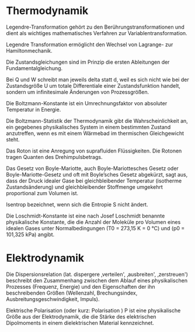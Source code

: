# Thermodynamik

Legendre-Transformation gehört zu den Berührungstransformationen und dient als wichtiges mathematisches Verfahren zur Variablentransformation.

Legendre Transformation ermöglicht den Wechsel von Lagrange- zur Hamiltonmechanik.

Die Zustandsgleichungen sind im Prinzip die ersten Ableitungen der Fundamentalgleichung.

Bei Q und W schreibt man jeweils delta  statt d, weil es sich nicht wie bei der Zustandsgröße U um totale Differentiale einer Zustandsfunktion handelt, sondern um infinitesimale Änderungen von Prozessgrößen.

Die Boltzmann-Konstante ist ein Umrechnungsfaktor von absoluter Temperatur in Energie.

Die Boltzmann-Statistik der Thermodynamik gibt die Wahrscheinlichkeit an, ein gegebenes physikalisches System in einem bestimmten Zustand anzutreffen, wenn es mit einem Wärmebad im thermischen Gleichgewicht steht. 

Das Roton ist eine Anregung von suprafluiden Flüssigkeiten. Die Rotonen tragen Quanten des Drehimpulsbetrags.

Das Gesetz von Boyle-Mariotte, auch Boyle-Mariottesches Gesetz oder Boyle-Mariotte-Gesetz und oft mit Boyle’sches Gesetz abgekürzt, sagt aus, dass der Druck idealer Gase bei gleichbleibender Temperatur (isotherme Zustandsänderung) und gleichbleibender Stoffmenge umgekehrt proportional zum Volumen ist. 

Isentrop bezeichnet, wenn sich die Entropie S nicht ändert.

Die Loschmidt-Konstante ist eine nach Josef Loschmidt benannte physikalische Konstante, die die Anzahl der Moleküle pro Volumen eines idealen Gases unter Normalbedingungen (T0 = 273,15 K = 0 °C) und (p0 = 101,325 kPa) angibt.

# Elektrodynamik

Die Dispersionsrelation (lat. dispergere ‚verteilen', ‚ausbreiten', ‚zerstreuen') beschreibt den Zusammenhang zwischen dem Ablauf eines physikalischen Prozesses (Frequenz, Energie) und den Eigenschaften der ihn beschreibenden Größen (Wellenzahl, Brechungsindex, Ausbreitungsgeschwindigkeit, Impuls).

Elektrische Polarisation (oder kurz: Polarisation ) P ist eine physikalische Größe aus der Elektrodynamik, die die Stärke des elektrischen Dipolmoments in einem dielektrischen Material kennzeichnet. 
